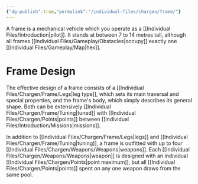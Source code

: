 ```yaml
---
{"dg-publish":true,"permalink":"/individual-files/chargen/frame/"}
---
```


A frame is a mechanical vehicle which you operate as a [[Individual Files/Introduction\|pilot]]. It stands at between 7 to 14 metres tall, although all frames [[Individual Files/Gameplay/Obstacles\|occupy]] exactly one [[Individual Files/Gameplay/Map\|hex]].

# Frame Design
The effective design of a frame consists of a [[Individual Files/Chargen/Frame/Legs\|leg type]], which sets its main traversal and special properties, and the frame's body, which simply describes its general shape. Both can be extensively [[Individual Files/Chargen/Frame/Tuning\|tuned]] with [[Individual Files/Chargen/Points\|points]] between [[Individual Files/Introduction/Missions\|missions]]. 

In addition to [[Individual Files/Chargen/Frame/Legs\|legs]] and [[Individual Files/Chargen/Frame/Tuning\|tuning]], a frame is outfitted with up to four [[Individual Files/Chargen/Weapons/Weapons\|weapons]]. Each [[Individual Files/Chargen/Weapons/Weapons\|weapon]] is designed with an individual [[Individual Files/Chargen/Points\|point maximum]], but all [[Individual Files/Chargen/Points\|points]] spent on any one weapon draws from the same pool.